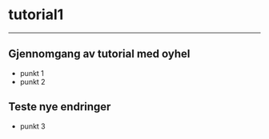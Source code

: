 # tutorial1
---
## Gjennomgang av tutorial med oyhel
- punkt 1
- punkt 2

## Teste nye endringer
- punkt 3
